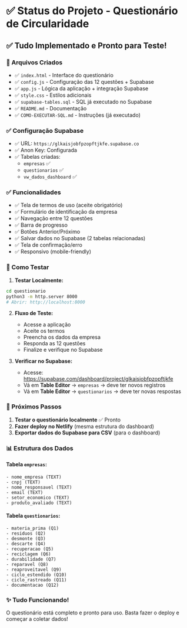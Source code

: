 # ✅ Status do Projeto - Questionário de Circularidade

## ✅ Tudo Implementado e Pronto para Teste!

### 📁 Arquivos Criados
- ✅ `index.html` - Interface do questionário
- ✅ `config.js` - Configuração das 12 questões + Supabase
- ✅ `app.js` - Lógica da aplicação + integração Supabase
- ✅ `style.css` - Estilos adicionais
- ✅ `supabase-tables.sql` - SQL já executado no Supabase
- ✅ `README.md` - Documentação
- ✅ `COMO-EXECUTAR-SQL.md` - Instruções (já executado)

### ✅ Configuração Supabase
- ✅ URL: `https://glkaisjobfpzopftjkfe.supabase.co`
- ✅ Anon Key: Configurada
- ✅ Tabelas criadas:
  - `empresas` ✅
  - `questionarios` ✅
  - `vw_dados_dashboard` ✅

### ✅ Funcionalidades
- ✅ Tela de termos de uso (aceite obrigatório)
- ✅ Formulário de identificação da empresa
- ✅ Navegação entre 12 questões
- ✅ Barra de progresso
- ✅ Botões Anterior/Próximo
- ✅ Salvar dados no Supabase (2 tabelas relacionadas)
- ✅ Tela de confirmação/erro
- ✅ Responsivo (mobile-friendly)

### 🧪 Como Testar

1. **Testar Localmente:**
```bash
cd questionario
python3 -m http.server 8000
# Abrir: http://localhost:8000
```

2. **Fluxo de Teste:**
   - Acesse a aplicação
   - Aceite os termos
   - Preencha os dados da empresa
   - Responda as 12 questões
   - Finalize e verifique no Supabase

3. **Verificar no Supabase:**
   - Acesse: https://supabase.com/dashboard/project/glkaisjobfpzopftjkfe
   - Vá em **Table Editor** → `empresas` → deve ter novos registros
   - Vá em **Table Editor** → `questionarios` → deve ter novas respostas

### 🚀 Próximos Passos

1. **Testar o questionário localmente** ✅ Pronto
2. **Fazer deploy no Netlify** (mesma estrutura do dashboard)
3. **Exportar dados do Supabase para CSV** (para o dashboard)

### 📊 Estrutura dos Dados

#### Tabela `empresas`:
```
- nome_empresa (TEXT)
- cnpj (TEXT)
- nome_responsavel (TEXT)
- email (TEXT)
- setor_economico (TEXT)
- produto_avaliado (TEXT)
```

#### Tabela `questionarios`:
```
- materia_prima (Q1)
- residuos (Q2)
- desmonte (Q3)
- descarte (Q4)
- recuperacao (Q5)
- reciclagem (Q6)
- durabilidade (Q7)
- reparavel (Q8)
- reaproveitavel (Q9)
- ciclo_estendido (Q10)
- ciclo_rastreado (Q11)
- documentacao (Q12)
```

### ✨ Tudo Funcionando!
O questionário está completo e pronto para uso. Basta fazer o deploy e começar a coletar dados!

